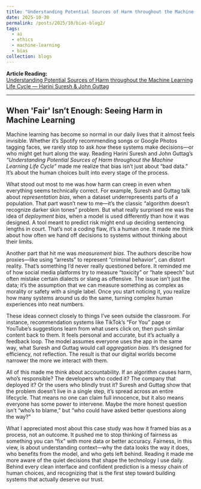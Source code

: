 ```yaml
---
title: "Understanding Potential Sources of Harm throughout the Machine Learning Life Cycle"
date: 2025-10-30
permalink: /posts/2025/10/bias-blog2/
tags:
  - ai
  - ethics
  - machine-learning
  - bias
collection: blogs
---
```


**Article Reading:**  
[Understanding Potential Sources of Harm throughout the Machine Learning Life Cycle — Harini Suresh & John Guttag](https://mit-serc.pubpub.org/pub/potential-sources-of-harm-throughout-the-machine-learning-life-cycle/release/2)

---
## When 'Fair' Isn’t Enough: Seeing Harm in Machine Learning 

Machine learning has become so normal in our daily lives that it almost feels invisible. Whether it’s Spotify recommending songs or Google Photos tagging faces, we rarely stop to ask *how* these systems make decisions—or who might get hurt along the way. Reading Harini Suresh and John Guttag’s *“Understanding Potential Sources of Harm throughout the Machine Learning Life Cycle”* made me realize that bias isn’t just about “bad data.” It’s about the human choices built into every stage of the process.

What stood out most to me was how harm can creep in even when everything seems technically correct. For example, Suresh and Guttag talk about *representation bias*, when a dataset underrepresents parts of a population. That part wasn’t new to me—it’s the classic “algorithm doesn’t recognize darker skin tones” problem. But what really surprised me was the idea of *deployment bias*, when a model is used differently than how it was designed. A tool meant to predict risk might end up deciding sentencing lengths in court. That’s not a coding flaw, it’s a human one. It made me think about how often we hand off decisions to systems without thinking about their limits.

Another part that hit me was *measurement bias*. The authors describe how proxies—like using “arrests” to represent “criminal behavior”, can distort reality. That’s something I’d never really questioned before. It reminded me of how social media platforms try to measure “toxicity” or “hate speech” but often mistake certain dialects or slang as offensive. The issue isn’t just the data; it’s the assumption that we can measure something as complex as morality or safety with a single label. Once you start noticing it, you realize how many systems around us do the same, turning complex human experiences into neat numbers.

These ideas connect closely to things I’ve seen outside the classroom. For instance, recommendation systems like TikTok’s “For You” page or YouTube’s suggestions learn from what users click on, then push similar content back to them. It feels personal and accurate, but it’s actually a feedback loop. The model assumes everyone uses the app in the same way, what Suresh and Guttag would call *aggregation bias*. It’s designed for efficiency, not reflection. The result is that our digital worlds become narrower the more we interact with them.

All of this made me think about accountability. If an algorithm causes harm, who’s responsible? The developers who coded it? The company that deployed it? Or the users who blindly trust it? Suresh and Guttag show that the problem doesn’t live in a single step, it’s spread across an entire lifecycle. That means no one can claim full innocence, but it also means everyone has some power to intervene. Maybe the more honest question isn’t “who’s to blame,” but “who could have asked better questions along the way?”

What I appreciated most about this case study was how it framed bias as a process, not an outcome. It pushed me to stop thinking of fairness as something you can “fix” with more data or better accuracy. Fairness, in this view, is about understanding context—why the data looks the way it does, who benefits from the model, and who gets left behind. Reading it made me more aware of the quiet decisions that shape the technology I use daily. Behind every clean interface and confident prediction is a messy chain of human choices, and recognizing that is the first step toward building systems that actually deserve our trust.
